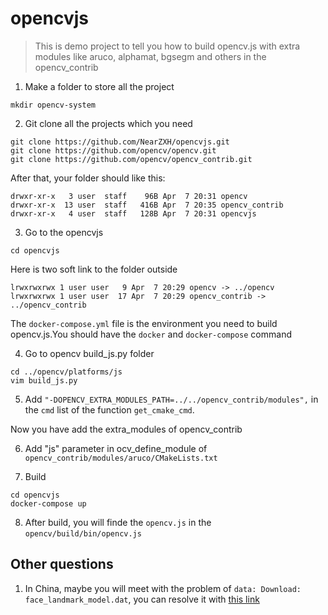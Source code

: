 # opencvjs

> This is demo project to tell you how to build opencv.js with extra modules like aruco, alphamat, bgsegm and others in the opencv_contrib

1. Make a folder to store all the project
```
mkdir opencv-system
```

2. Git clone all the projects which you need
```
git clone https://github.com/NearZXH/opencvjs.git
git clone https://github.com/opencv/opencv.git
git clone https://github.com/opencv/opencv_contrib.git
```

After that, your folder should like this:
```
drwxr-xr-x   3 user  staff    96B Apr  7 20:31 opencv
drwxr-xr-x  13 user  staff   416B Apr  7 20:35 opencv_contrib
drwxr-xr-x   4 user  staff   128B Apr  7 20:31 opencvjs
```

3. Go to the opencvjs
```
cd opencvjs
```

Here is two soft link to the folder outside
```
lrwxrwxrwx 1 user user   9 Apr  7 20:29 opencv -> ../opencv
lrwxrwxrwx 1 user user  17 Apr  7 20:29 opencv_contrib -> ../opencv_contrib
```

The `docker-compose.yml` file is the environment you need to build opencv.js.You should have the `docker` and `docker-compose` command

4. Go to opencv build_js.py folder
```
cd ../opencv/platforms/js
vim build_js.py
```

5. Add `"-DOPENCV_EXTRA_MODULES_PATH=../../opencv_contrib/modules",` in the `cmd` list of the function `get_cmake_cmd`.

Now you have add the extra_modules of opencv_contrib

6. Add "js" parameter in ocv_define_module of `opencv_contrib/modules/aruco/CMakeLists.txt`

7. Build
```
cd opencvjs
docker-compose up
```

8. After build, you will finde the `opencv.js` in the `opencv/build/bin/opencv.js`

## Other questions
1. In China, maybe you will meet with the problem of `data: Download: face_landmark_model.dat`, you can resolve it with [this link](https://blog.csdn.net/u013362433/article/details/80203841)